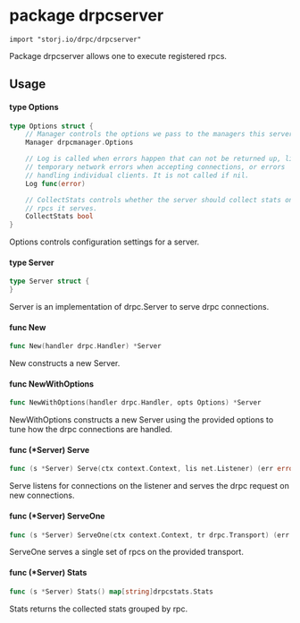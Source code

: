 # package drpcserver

`import "storj.io/drpc/drpcserver"`

Package drpcserver allows one to execute registered rpcs.

## Usage

#### type Options

```go
type Options struct {
	// Manager controls the options we pass to the managers this server creates.
	Manager drpcmanager.Options

	// Log is called when errors happen that can not be returned up, like
	// temporary network errors when accepting connections, or errors
	// handling individual clients. It is not called if nil.
	Log func(error)

	// CollectStats controls whether the server should collect stats on the
	// rpcs it serves.
	CollectStats bool
}
```

Options controls configuration settings for a server.

#### type Server

```go
type Server struct {
}
```

Server is an implementation of drpc.Server to serve drpc connections.

#### func  New

```go
func New(handler drpc.Handler) *Server
```
New constructs a new Server.

#### func  NewWithOptions

```go
func NewWithOptions(handler drpc.Handler, opts Options) *Server
```
NewWithOptions constructs a new Server using the provided options to tune how
the drpc connections are handled.

#### func (*Server) Serve

```go
func (s *Server) Serve(ctx context.Context, lis net.Listener) (err error)
```
Serve listens for connections on the listener and serves the drpc request on new
connections.

#### func (*Server) ServeOne

```go
func (s *Server) ServeOne(ctx context.Context, tr drpc.Transport) (err error)
```
ServeOne serves a single set of rpcs on the provided transport.

#### func (*Server) Stats

```go
func (s *Server) Stats() map[string]drpcstats.Stats
```
Stats returns the collected stats grouped by rpc.

